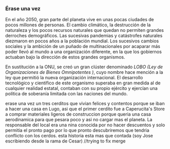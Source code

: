 ### Érase una vez

 En el año 2050, gran parte del planeta vive en unas pocas ciudades de pocos millones de personas. El cambio climático, la destrucción de la naturaleza y los pocos recursos naturales que quedan no permiten grandes derroches demográficos. Las sucesivas pandemias y catástrofes naturales diezmaron en pocos años a la población mundial. Los sucesivos cambios sociales y la ambición de un puñado de multinacionales por acaparar más poder llevó al mundo a una organización diferente, en la que los gobiernos actuaban bajo la dirección de estos grandes organismos.
 
 En sustitución a la ONU, se creó un gran clúster denominado *LOBO (Ley de Organizaciones de Bienes Omnipotentes )*, cuyo nombre hace mención a la ley que permitió la nueva organización internacional. El desarrollo tecnológico y científico de este organismo superaba en gran medida al de cualquier realidad estatal, contaban con su propio ejército y ejercían una política de soberanía limitada con las naciones del mundo.

erase una vez un tres cerditos que vivian felices y contentos porque se iban a hacer una casa en Lugo, asi que 
el primer cerdito fue a Caperucita's Store a comprar materiales ligeros de construccion porque queria 
una casa aerodinamica para que pesara poco y asi no cargar mas el planeta.
La responsable del local era una nina conocida por no hacer descuentos y solo permitia el pronto pago
por lo que pronto descubriremos que tendria conflicto con los cerdos. 
esta historia esta mas que contada (soy Jose escribiendo desde la rama de Cesar) //trying to fix merge
